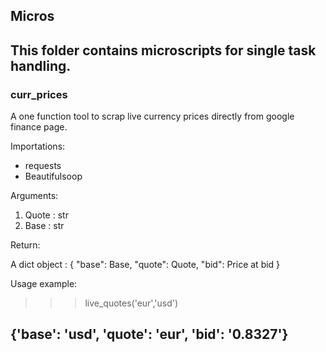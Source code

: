 ## Micros

This folder contains microscripts for single task handling.
-----------------------------------------------------------------------------------------
### curr_prices

A one function tool to scrap live currency prices directly from google finance page.

Importations:

- requests
- Beautifulsoop

Arguments:
1. Quote : str
2. Base : str

Return:

A dict object :
{
"base": Base,
"quote": Quote,
"bid": Price at bid
}

Usage example:

>>>live_quotes('eur','usd')

{'base': 'usd', 'quote': 'eur', 'bid': '0.8327'}
----------------------------------------------------------------------------------------------
